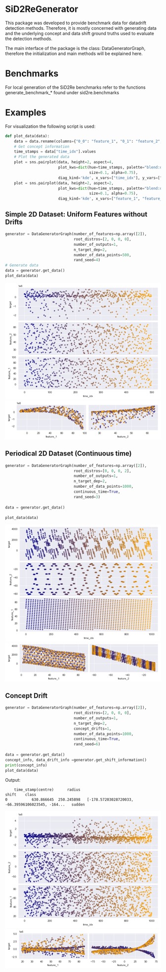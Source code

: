 # SiD2ReGenerator

This package was developed to provide benchmark data for datadrift detection methods.
Therefore, it is mostly concerned with generating data and the underlying concept and data shift ground truths used to evaluate the detection methods.

The main interface of the package is the class: DataGeneratorGraph, therefore the initialization and main methods will be explained here.
# Benchmarks

For local generation of the SiD2Re benchmarks refer to the functions generate_benchmark_* found under sid2re.benchmarks

# Examples
For visualization the following script is used:
```python
def plot_data(data):
    data = data.rename(columns={"0_0": "feature_1", "0_1": "feature_2", "O_0": "target"})
    # Get concept information
    time_stamps = data["time_idx"].values
    # Plot the generated data
    plot = sns.pairplot(data, height=2, aspect=4,
                        plot_kws=dict(hue=time_stamps, palette="blend:darkblue,orange", edgecolor=None,
                                      size=0.1, alpha=0.75),
                        diag_kind='kde', x_vars=["time_idx"], y_vars=["target", "feature_2", "feature_1"])
    plot = sns.pairplot(data, height=2, aspect=2,
                        plot_kws=dict(hue=time_stamps, palette="blend:darkblue,orange", edgecolor=None,
                                      size=0.1, alpha=0.75),
                        diag_kind='kde', x_vars=["feature_1", "feature_2"], y_vars=["target"])
```
## Simple 2D Dataset: Uniform Features without Drifts
```python
generator = DataGeneratorGraph(number_of_features=np.array([2]),
                               root_distros=[2, 0, 0, 0],
                               number_of_outputs=1,
                               n_target_dep=2,
                               number_of_data_points=500,
                               rand_seed=4)
# Generate data
data = generator.get_data()
plot_data(data)
```

![Example_1_1.png](./README_Assets/Example_1_1.png)
![Example_1_2.png](./README_Assets/Example_1_2.png)

## Periodical 2D Dataset (Continuous time)
```python
generator = DataGeneratorGraph(number_of_features=np.array([2]),
                               root_distros=[0, 0, 0, 2],
                               number_of_outputs=1,
                               n_target_dep=2,
                               number_of_data_points=1000,
                               continuous_time=True,
                               rand_seed=3)

data = generator.get_data()

plot_data(data)
```

![Example_2_1.png](./README_Assets/Example_2_1.png)
![Example_2_2.png](./README_Assets/Example_2_2.png)


## Concept Drift 

```python
generator = DataGeneratorGraph(number_of_features=np.array([2]),
                               root_distros=[2, 0, 0, 0],
                               number_of_outputs=1,
                               n_target_dep=2,
                               concept_drifts=1,
                               number_of_data_points=1000,
                               continuous_time=True,
                               rand_seed=6)

data = generator.get_data()
concept_info, data_drift_info =generator.get_shift_information()
print(concept_info)
plot_data(data)
```
Output:
```
    time_stamp(centre)      radius                                               shift    class 
0           630.866645  250.245898   [-178.57203028720033, -66.39596106023545, -164...   sudden

```


![Example_3_1.png](./README_Assets/Example_3_1.png)
![Example_3_2.png](./README_Assets/Example_3_2.png)


